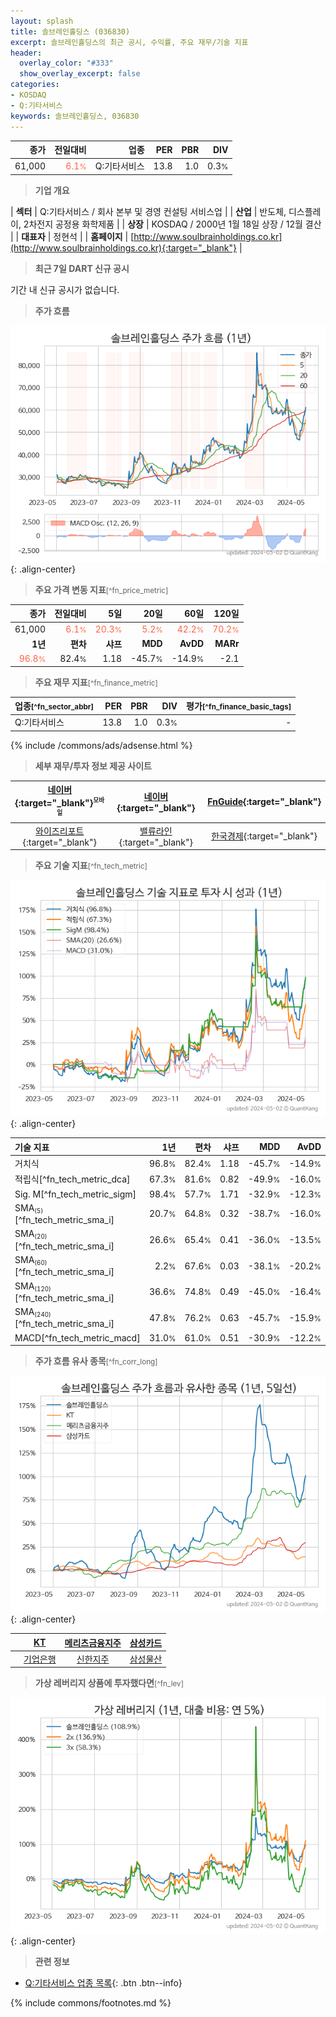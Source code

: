 ```yaml
---
layout: splash
title: 솔브레인홀딩스 (036830)
excerpt: 솔브레인홀딩스의 최근 공시, 수익률, 주요 재무/기술 지표
header:
  overlay_color: "#333"
  show_overlay_excerpt: false
categories:
- KOSDAQ
- Q:기타서비스
keywords: 솔브레인홀딩스, 036830
---
```


| **종가** | **전일대비** | **업종** | **PER** | **PBR** | **DIV** |
| -------: | -----------: | -------: | ------: | ------: | ------: |
| 61,000 | <span style="color: tomato">6.1<small>%</small></span> | Q:기타서비스 | 13.8 | 1.0 | 0.3<small>%</small> |

<!-- more -->


> **기업 개요**<a id="company"></a>

| <span style="white-space:nowrap;">**섹터**</span> | Q:기타서비스 / 회사 본부 및 경영 컨설팅 서비스업 |
| <span style="white-space:nowrap;">**산업**</span> | 반도체, 디스플레이, 2차전지 공정용 화학제품 |
| <span style="white-space:nowrap;">**상장**</span> | KOSDAQ / 2000년 1월 18일 상장 / 12월 결산 |
| <span style="white-space:nowrap;">**대표자**</span> | 정현석 |
| <span style="white-space:nowrap;">**홈페이지**</span> | [http://www.soulbrainholdings.co.kr](http://www.soulbrainholdings.co.kr){:target="_blank"} |


> **최근 7일 DART 신규 공시**<a id="dart"></a>

기간 내 신규 공시가 없습니다.


> **주가 흐름**<a id="price"></a>

![036830](/stock/images/036830.png){: .align-center}


> **주요 가격 변동 지표**<small>[^fn_price_metric]</small>

| **종가** | **전일대비** | **5일** | **20일** | **60일** | **120일** |
| -------: | -----------: | ------: | -------: | -------: | --------: |
| 61,000 | <span style="color: tomato">6.1<small>%</small></span> | <span style="color: tomato">20.3<small>%</small></span> | <span style="color: tomato">5.2<small>%</small></span> | <span style="color: tomato">42.2<small>%</small></span> | <span style="color: tomato">70.2<small>%</small></span> |
| **1년** | **편차** | **샤프** | **MDD** | **AvDD** | **MARr** |
| <span style="color: tomato">96.8<small>%</small></span> | 82.4<small>%</small> | 1.18 | -45.7<small>%</small> | -14.9<small>%</small> | -2.1 |


> **주요 재무 지표**<small>[^fn_finance_metric]</small>

| **업종**<small>[^fn_sector_abbr]</small> | **PER** | **PBR** | **DIV** | **평가**<small>[^fn_finance_basic_tags]</small> |
| :--------------------------------------- | ------: | ------: | ------: | ----------------------------------------------: |
| Q:기타서비스 | 13.8 | 1.0 | 0.3<small>%</small> | - |



{% include /commons/ads/adsense.html %}

> **세부 재무/투자 정보 제공 사이트**

| [네이버](https://m.stock.naver.com/domestic/stock/036830/finance/summary){:target="_blank"}<sup><small>모바일</small></sup> | [네이버](https://finance.naver.com/item/coinfo.naver?code=036830){:target="_blank"} | [FnGuide](https://comp.fnguide.com/SVO2/ASP/SVD_Invest.asp?gicode=A036830&MenuYn=Y){:target="_blank"} |
| :---: | :---: | :---: |
| [와이즈리포트](https://comp.wisereport.co.kr/company/c1040001.aspx?cmp_cd=036830){:target="_blank"} | [밸류라인](https://www.valueline.co.kr/finance/summary/036830){:target="_blank"} | [한국경제](https://markets.hankyung.com/stock/036830/financial-summary){:target="_blank"} |


> **주요 기술 지표**<small>[^fn_tech_metric]</small>


![036830](/stock/images/036830_tech.png){: .align-center}

| **기술 지표** | **1년** | **편차** | **샤프** | **MDD** | **AvDD** |
| :------------ | ------: | -----------: | -------: | ------: | -------: |
| 거치식 | 96.8<small>%</small> | 82.4<small>%</small> | 1.18 | -45.7<small>%</small> | -14.9<small>%</small> |
| 적립식[^fn_tech_metric_dca] | 67.3<small>%</small> | 81.6<small>%</small> | 0.82 | -49.9<small>%</small> | -16.0<small>%</small> |
| Sig. M[^fn_tech_metric_sigm] | 98.4<small>%</small> | 57.7<small>%</small> | 1.71 | -32.9<small>%</small> | -12.3<small>%</small> |
| SMA<small><sub>(5)</sub></small>[^fn_tech_metric_sma_i] | 20.7<small>%</small> | 64.8<small>%</small> | 0.32 | -38.7<small>%</small> | -16.0<small>%</small> |
| SMA<small><sub>(20)</sub></small>[^fn_tech_metric_sma_i] | 26.6<small>%</small> | 65.4<small>%</small> | 0.41 | -36.0<small>%</small> | -13.5<small>%</small> |
| SMA<small><sub>(60)</sub></small>[^fn_tech_metric_sma_i] | 2.2<small>%</small> | 67.6<small>%</small> | 0.03 | -38.1<small>%</small> | -20.2<small>%</small> |
| SMA<small><sub>(120)</sub></small>[^fn_tech_metric_sma_i] | 36.6<small>%</small> | 74.8<small>%</small> | 0.49 | -45.0<small>%</small> | -16.4<small>%</small> |
| SMA<small><sub>(240)</sub></small>[^fn_tech_metric_sma_i] | 47.8<small>%</small> | 76.2<small>%</small> | 0.63 | -45.7<small>%</small> | -15.9<small>%</small> |
| MACD[^fn_tech_metric_macd] | 31.0<small>%</small> | 61.0<small>%</small> | 0.51 | -30.9<small>%</small> | -12.2<small>%</small> |


> **주가 흐름 유사 종목**<a id="corr"></a><small>[^fn_corr_long]</small>

![036830](/stock/images/036830_corr.png){: .align-center}

|       | [KT](/030200/) | [메리츠금융지주](/138040/) | [삼성카드](/029780/) |
| :---: | :------------------------------------: | :------------------------------------: | :------------------------------------: |
|       | [기업은행](/024110/) | [신한지주](/055550/) | [삼성물산](/028260/) |


> **가상 레버리지 상품에 투자했다면**<a id="2x"></a><small>[^fn_lev]</small>

![036830](/stock/images/036830_2x.png){: .align-center}


> **관련 정보**

- [Q:기타서비스 업종 목록](/stats/sector/kosdaq_업종_기타서비스_종목/){: .btn .btn--info}

{% include commons/footnotes.md %}